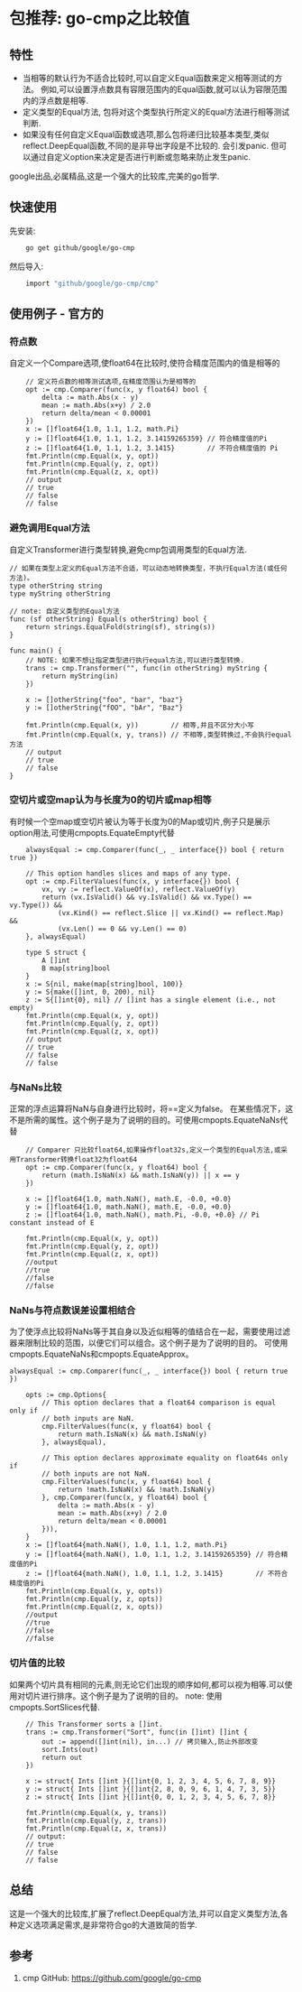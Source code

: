 # 包推荐: go-cmp之比较值

## 特性

- 当相等的默认行为不适合比较时,可以自定义Equal函数来定义相等测试的方法。
  例如,可以设置浮点数具有容限范围内的Equal函数,就可以认为容限范围内的浮点数是相等.
- 定义类型的Equal方法, 包将对这个类型执行所定义的Equal方法进行相等测试判断.
- 如果没有任何自定义Equal函数或选项,那么包将递归比较基本类型,类似reflect.DeepEqual函数,不同的是非导出字段是不比较的. 会引发panic. 但可以通过自定义option来决定是否进行判断或忽略来防止发生panic.

google出品,必属精品,这是一个强大的比较库,完美的go哲学.

## 快速使用

先安装:

```bash
    go get github/google/go-cmp
```

然后导入:

```bash
    import "github/google/go-cmp/cmp"
```

## 使用例子 - 官方的

### 符点数

自定义一个Compare选项,使float64在比较时,使符合精度范围内的值是相等的

```golang
    // 定义符点数的相等测试选项,在精度范围认为是相等的
	opt := cmp.Comparer(func(x, y float64) bool {
		delta := math.Abs(x - y)
		mean := math.Abs(x+y) / 2.0
		return delta/mean < 0.00001
	})
	x := []float64{1.0, 1.1, 1.2, math.Pi}
	y := []float64{1.0, 1.1, 1.2, 3.14159265359} // 符合精度值的Pi
	z := []float64{1.0, 1.1, 1.2, 3.1415}        // 不符合精度值的 Pi
	fmt.Println(cmp.Equal(x, y, opt))
	fmt.Println(cmp.Equal(y, z, opt))
	fmt.Println(cmp.Equal(z, x, opt))
	// output
	// true
	// false
	// false
```

### 避免调用Equal方法

自定义Transformer进行类型转换,避免cmp包调用类型的Equal方法.

```golang
// 如果在类型上定义的Equal方法不合适，可以动态地转换类型，不执行Equal方法(或任何方法)。
type otherString string
type myString otherString

// note: 自定义类型的Equal方法
func (sf otherString) Equal(s otherString) bool {
	return strings.EqualFold(string(sf), string(s))
}

func main() {
	// NOTE: 如果不想让指定类型进行执行equal方法,可以进行类型转换.
	trans := cmp.Transformer("", func(in otherString) myString {
		return myString(in)
	})

	x := []otherString{"foo", "bar", "baz"}
	y := []otherString{"fOO", "bAr", "Baz"}

	fmt.Println(cmp.Equal(x, y))        // 相等,并且不区分大小写
	fmt.Println(cmp.Equal(x, y, trans)) // 不相等,类型转换过,不会执行equal方法
	// output
	// true
	// false
}
```

### 空切片或空map认为与长度为0的切片或map相等

有时候一个空map或空切片被认为等于长度为0的Map或切片,例子只是展示option用法,可使用cmpopts.EquateEmpty代替

```golang
	alwaysEqual := cmp.Comparer(func(_, _ interface{}) bool { return true })

	// This option handles slices and maps of any type.
	opt := cmp.FilterValues(func(x, y interface{}) bool {
		vx, vy := reflect.ValueOf(x), reflect.ValueOf(y)
		return (vx.IsValid() && vy.IsValid() && vx.Type() == vy.Type()) &&
			(vx.Kind() == reflect.Slice || vx.Kind() == reflect.Map) &&
			(vx.Len() == 0 && vy.Len() == 0)
	}, alwaysEqual)

	type S struct {
		A []int
		B map[string]bool
	}
	x := S{nil, make(map[string]bool, 100)}
	y := S{make([]int, 0, 200), nil}
	z := S{[]int{0}, nil} // []int has a single element (i.e., not empty)
	fmt.Println(cmp.Equal(x, y, opt))
	fmt.Println(cmp.Equal(y, z, opt))
	fmt.Println(cmp.Equal(z, x, opt))
	// output
	// true
	// false
	// false
```

### 与NaNs比较

正常的浮点运算将NaN与自身进行比较时，将==定义为false。 在某些情况下，这不是所需的属性。这个例子是为了说明的目的。可使用cmpopts.EquateNaNs代替

```golang
    // Comparer 只比较float64,如果操作float32s,定义一个类型的Equal方法,或采用Transformer转换float32为float64
	opt := cmp.Comparer(func(x, y float64) bool {
		return (math.IsNaN(x) && math.IsNaN(y)) || x == y
	})

	x := []float64{1.0, math.NaN(), math.E, -0.0, +0.0}
	y := []float64{1.0, math.NaN(), math.E, -0.0, +0.0}
	z := []float64{1.0, math.NaN(), math.Pi, -0.0, +0.0} // Pi constant instead of E

	fmt.Println(cmp.Equal(x, y, opt))
	fmt.Println(cmp.Equal(y, z, opt))
	fmt.Println(cmp.Equal(z, x, opt))
	//output
	//true
	//false
	//false
```

###  NaNs与符点数误差设置相结合

为了使浮点比较将NaNs等于其自身以及近似相等的值结合在一起，需要使用过滤器来限制比较的范围，以便它们可以组合。这个例子是为了说明的目的。 可使用cmpopts.EquateNaNs和cmpopts.EquateApprox。

```golang
alwaysEqual := cmp.Comparer(func(_, _ interface{}) bool { return true })

	opts := cmp.Options{
		// This option declares that a float64 comparison is equal only if
		// both inputs are NaN.
		cmp.FilterValues(func(x, y float64) bool {
			return math.IsNaN(x) && math.IsNaN(y)
		}, alwaysEqual),

		// This option declares approximate equality on float64s only if
		// both inputs are not NaN.
		cmp.FilterValues(func(x, y float64) bool {
			return !math.IsNaN(x) && !math.IsNaN(y)
		}, cmp.Comparer(func(x, y float64) bool {
			delta := math.Abs(x - y)
			mean := math.Abs(x+y) / 2.0
			return delta/mean < 0.00001
		})),
	}
	x := []float64{math.NaN(), 1.0, 1.1, 1.2, math.Pi}
	y := []float64{math.NaN(), 1.0, 1.1, 1.2, 3.14159265359} // 符合精度值的Pi
	z := []float64{math.NaN(), 1.0, 1.1, 1.2, 3.1415}        // 不符合精度值的Pi
	fmt.Println(cmp.Equal(x, y, opts))
	fmt.Println(cmp.Equal(y, z, opts))
	fmt.Println(cmp.Equal(z, x, opts))
	//output
	//true
	//false
	//false
```

### 切片值的比较

如果两个切片具有相同的元素,则无论它们出现的顺序如何,都可以视为相等.可以使用对切片进行排序。这个例子是为了说明的目的。 note: 使用cmpopts.SortSlices代替.

```golang
	// This Transformer sorts a []int.
	trans := cmp.Transformer("Sort", func(in []int) []int {
		out := append([]int(nil), in...) // 拷贝输入,防止外部改变
		sort.Ints(out)
		return out
	})

	x := struct{ Ints []int }{[]int{0, 1, 2, 3, 4, 5, 6, 7, 8, 9}}
	y := struct{ Ints []int }{[]int{2, 8, 0, 9, 6, 1, 4, 7, 3, 5}}
	z := struct{ Ints []int }{[]int{0, 0, 1, 2, 3, 4, 5, 6, 7, 8}}

	fmt.Println(cmp.Equal(x, y, trans))
	fmt.Println(cmp.Equal(y, z, trans))
    fmt.Println(cmp.Equal(z, x, trans))
    // output:
	// true
	// false
	// false
```

## 总结

这是一个强大的比较库,扩展了reflect.DeepEqual方法,并可以自定义类型方法,各种定义选项满足需求,是非常符合go的大道致简的哲学.

## 参考

1. cmp GitHub: https://github.com/google/go-cmp